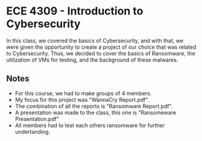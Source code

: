 # ECE 4309 - Introduction to Cybersecurity
In this class, we covered the basics of Cybersecurity, and with that, we were given the opportunity to create a project of our choice that was related to Cybersecurity. Thus, we decided to cover the basics of Ransomware, the utilization of VMs for testing, and the background of these malwares.

## Notes
- For this course, we had to make groups of 4 members.
- My focus for this project was "WannaCry Report.pdf".
- The combination of all the reports is "Ransomware Report.pdf".
- A presentation was made to the class, this one is "Ransomeware Presentation.pdf"
- All members had to test each others ransomware for further undertanding.
